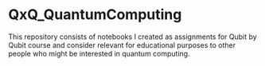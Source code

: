 # QxQ_QuantumComputing
This repository consists of notebooks I created as assignments for Qubit by Qubit course and consider relevant for educational purposes to other people who might be interested in quantum computing. 
